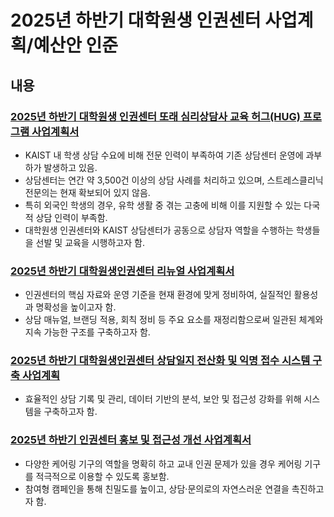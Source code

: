 2025년 하반기 대학원생 인권센터 사업계획/예산안 인준
===

## 내용

### [2025년 하반기 대학원생 인권센터 또래 심리상담사 교육 허그(HUG) 프로그램 사업계획서](허그.md)
- KAIST 내 학생 상담 수요에 비해 전문 인력이 부족하여 기존 상담센터 운영에 과부하가 발생하고 있음.
- 상담센터는 연간 약 3,500건 이상의 상담 사례를 처리하고 있으며, 스트레스클리닉 전문의는 현재 확보되어 있지 않음.
- 특히 외국인 학생의 경우, 유학 생활 중 겪는 고충에 비해 이를 지원할 수 있는 다국적 상담 인력이 부족함.
- 대학원생 인권센터와 KAIST 상담센터가 공동으로 상담자 역할을 수행하는 학생들을 선발 및 교육을 시행하고자 함.

### [2025년 하반기 대학원생인권센터 리뉴얼 사업계획서](리뉴얼.md)
- 인권센터의 핵심 자료와 운영 기준을 현재 환경에 맞게 정비하여, 실질적인 활용성과 명확성을 높이고자 함.
- 상담 매뉴얼, 브랜딩 적용, 회칙 정비 등 주요 요소를 재정리함으로써 일관된 체계와 지속 가능한 구조를 구축하고자 함.

### [2025년 하반기 대학원생인권센터 상담일지 전산화 및 익명 접수 시스템 구축 사업계획](익명.md)
- 효율적인 상담 기록 및 관리, 데이터 기반의 분석, 보안 및 접근성 강화를 위해 시스템을 구축하고자 함.

### [2025년 하반기 인권센터 홍보 및 접근성 개선 사업계획서](접근성개선.md)
- 다양한 케어링 기구의 역할을 명확히 하고 교내 인권 문제가 있을 경우 케어링 기구를 적극적으로 이용할 수 있도록 홍보함.
- 참여형 캠페인을 통해 친밀도를 높이고, 상담·문의로의 자연스러운 연결을 촉진하고자 함.
